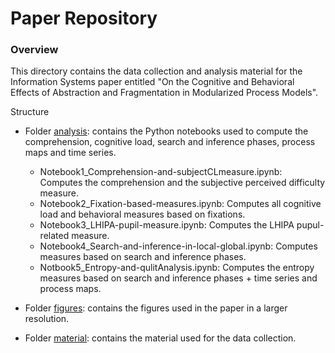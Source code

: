 # Paper Repository


### Overview

This directory contains the data collection and analysis material for the Information Systems paper entitled "On the Cognitive and Behavioral Effects of Abstraction and Fragmentation in Modularized Process Models".

Structure

* Folder [analysis](https://github.com/promilab/InfoSysTaskType/tree/main/analysis "analysis"): contains the Python notebooks used to compute the comprehension, cognitive load, search and inference phases, process maps and time series.
    * Notebook1_Comprehension-and-subjectCLmeasure.ipynb: Computes the comprehension and the subjective perceived difficulty measure.
    * Notebook2_Fixation-based-measures.ipynb: Computes all cognitive load and behavioral measures based on fixations.
    * Notebook3_LHIPA-pupil-measure.ipynb: Computes the LHIPA pupul-related measure.
    * Notebook4_Search-and-inference-in-local-global.ipynb: Computes measures based on search and inference phases.
    * Notbook5_Entropy-and-qulitAnalysis.ipynb: Computes the entropy measures based on search and inference phases + time series and process maps.

* Folder [figures](https://github.com/promilab/InfoSysTaskType/tree/main/figures "figures"): contains the figures used in the paper in a larger resolution.

* Folder [material](https://github.com/promilab/InfoSysTaskType/tree/main/material "material"): contains the material used for the data collection.

